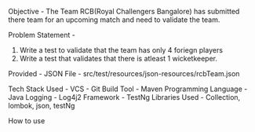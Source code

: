 Objective -
The Team  RCB(Royal Challengers Bangalore) has submitted there team for an upcoming match and need to validate the team.

Problem Statement -
1. Write a test to validate that the team has only 4 foriegn players
2. Write a test that validates that there is atleast 1 wicketkeeper.

Provided - 
JSON File - src/test/resources/json-resources/rcbTeam.json

Tech Stack Used -
VCS - Git
Build Tool - Maven
Programming Language - Java
Logging - Log4j2
Framework - TestNg
Libraries Used - Collection, lombok, json, testNg


How to use 
